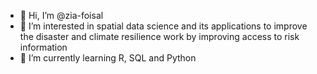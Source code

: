 - 👋 Hi, I’m @zia-foisal
- 👀 I’m interested in spatial data science and its applications to improve the disaster and climate resilience work by improving access to risk information
- 🌱 I’m currently learning R, SQL and Python

<!---
zia-foisal/zia-foisal is a ✨ special ✨ repository because its `README.md` (this file) appears on your GitHub profile.
You can click the Preview link to take a look at your changes.
--->

